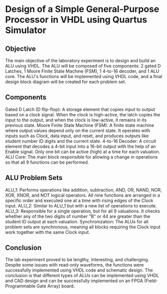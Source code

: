 # Design of a Simple General-Purpose Processor in VHDL using Quartus Simulator

## Objective
The main objective of the laboratory experiment is to design and build an ALU using VHDL. The ALU will be composed of five components: 2 gated D Latches, 1 Moore Finite State Machine (FSM), 1 4-to-16 decoder, and 1 ALU core. The ALU's functions will be implemented using VHDL code, and a final design block diagram will be created for each problem set.

## Components
Gated D Latch (D flip-flop): A storage element that copies input to output based on a clock signal. When the clock is high-active, the latch copies the input to the output, and when the clock is low-active, it remains in its previous state.
Moore Finite State Machine (FSM): A finite state machine where output values depend only on the current state. It operates with inputs such as Clock, data input, and reset, and produces outputs like student number ID digits and the current state.
4-to-16 Decoder: A circuit element that decodes a 4-bit input into a 16-bit output with the help of an Enable signal. Only one bit can be active (high) at a time for each valuation.
ALU Core: The main block responsible for allowing a change in operations so that all 9 functions can be performed.

## ALU Problem Sets
ALU_1: Performs operations like addition, subtraction, AND, OR, NAND, NOR, XOR, XNOR, and NOT logical operators. All nine functions are arranged in a specific order and executed one at a time with rising edges of the Clock input.
ALU_2: Similar to ALU_1 but with a new list of operations to execute.
ALU_3: Responsible for a single operation, but for all 9 valuations. It checks whether any of the two digits of number "B" or 44 are greater than the student ID output at each valuation.
Synchronization: The ALUs for all problem sets are synchronous, meaning all blocks requiring the Clock input work together with the same Clock input.

## Conclusion
The lab experiment proved to be lengthy, interesting, and challenging. Despite some issues with read-only waveforms, the functions were successfully implemented using VHDL code and schematic design. The conclusion is that different types of ALUs can be implemented using VHDL and CAD design and can be successfully implemented on an FPGA (Field-Programmable Gate Array) board.
